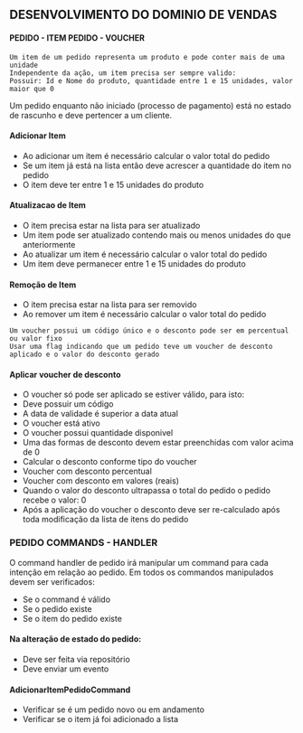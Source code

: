 ## DESENVOLVIMENTO DO DOMINIO DE VENDAS

#### PEDIDO - ITEM PEDIDO - VOUCHER

```
Um item de um pedido representa um produto e pode conter mais de uma unidade
Independente da ação, um item precisa ser sempre valido:
Possuir: Id e Nome do produto, quantidade entre 1 e 15 unidades, valor maior que 0
```

Um pedido enquanto não iniciado (processo de pagamento) está no estado de rascunho
e deve pertencer a um cliente.

#### Adicionar Item                
- Ao adicionar um item é necessário calcular o valor total do pedido 
- Se um item já está na lista então deve acrescer a quantidade do item no pedido
- O item deve ter entre 1 e 15 unidades do produto

#### Atualizacao de Item
- O item precisa estar na lista para ser atualizado
- Um item pode ser atualizado contendo mais ou menos unidades do que anteriormente                
- Ao atualizar um item é necessário calcular o valor total do pedido 
- Um item deve permanecer entre 1 e 15 unidades do produto

#### Remoção de Item
- O item precisa estar na lista para ser removido
- Ao remover um item é necessário calcular o valor total do pedido 

```
Um voucher possui um código único e o desconto pode ser em percentual ou valor fixo
Usar uma flag indicando que um pedido teve um voucher de desconto aplicado e o valor do desconto gerado
```

#### Aplicar voucher de desconto
- O voucher só pode ser aplicado se estiver válido, para isto:
- Deve possuir um código            
- A data de validade é superior a data atual
- O voucher está ativo
- O voucher possui quantidade disponivel
- Uma das formas de desconto devem estar preenchidas com valor acima de 0
- Calcular o desconto conforme tipo do voucher
- Voucher com desconto percentual
- Voucher com desconto em valores (reais)
- Quando o valor do desconto ultrapassa o total do pedido o pedido recebe o valor: 0
- Após a aplicação do voucher o desconto deve ser re-calculado após toda modificação da lista
de itens do pedido

### PEDIDO COMMANDS - HANDLER

O command handler de pedido irá manipular um command para cada intenção em relação ao pedido. 
Em todos os commandos manipulados devem ser verificados:

- Se o command é válido
- Se o pedido existe
- Se o item do pedido existe      

#### Na alteração de estado do pedido:

- Deve ser feita via repositório
- Deve enviar um evento

#### AdicionarItemPedidoCommand
- Verificar se é um pedido novo ou em andamento
- Verificar se o item já foi adicionado a lista
